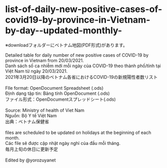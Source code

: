 # list-of-daily-new-positive-cases-of-covid19-by-province-in-Vietnam-by-day--updated-monthly-

※downloadフォルダーにベトナム地図(PDF形式)があります。

Detailed table for daily number of new positive cases of COVID-19 by province in Vietnam from 20/03/2021.<br>
Danh sách số ca nhiễm mới mỗi ngày của COVID-19 theo thành phố/tỉnh tại Việt Nam từ ngày 20/03/2021.<br>
2021年3月20日以降のベトナム各省におけるCOVID-19の新規陽性者数リスト<br>
<br>
FIle format: OpenDocument Spreadsheet (.ods)<br>
Định dạng tập tin: Bảng tính OpenDocument (.ods)<br>
ファイル形式：OpenDocumentスプレッドシート(.ods)<br>
<br>
Source: Ministry of health of Viet Nam<br>
Nguồn: Bộ Y tế Việt Nam<br>
出典：ベトナム保健省<br>
<br>
files are scheduled to be updated on holidays at the beginning of each month.<br>
Các file sẽ được cập nhật ngày nghỉ của đầu mỗi tháng.<br>
毎月上旬の休日に更新予定<br>
<br>
Edited by @yorozuyanet
